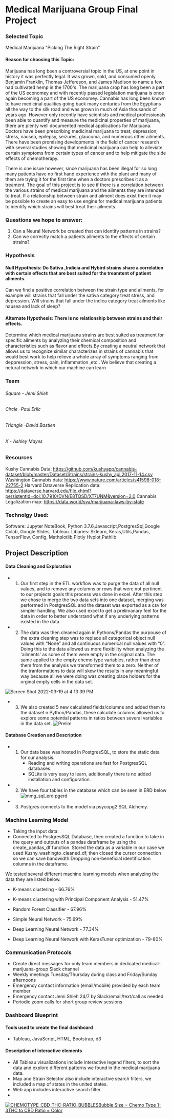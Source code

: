 # Medical Marijuana Group Final Project


### Selected Topic
Medical Marijuana "Picking The Right Strain"

#### Reason for choosing this Topic:

Marijuana has long been a controversial topic in the US, at one point in history it was perfectly legal. It was grown, sold, and consumed openly. Benjamin Franklin, Thomas Jeffereson, and James Madison to name a few had cultivated hemp in the 1700's. The marijuana crop has long been a part of the US economey and with recently passed legislation marijuana is once again becoming a part of the US economey. Cannabis has long been known to have medicinal qualities going back many centuries from the Egyptians all the way to the silk road and was grown in much of Asia thousands of years ago. However only recently have scientists and medical professionals been able to quantify and measure the medicinal properties of marijuana, there are plenty well documented medical applications for Marijuana. Doctors have been prescribing medicinal marijuana to treat, depression, stress, nausea, epilepsy, seizures, glaucoma, and numerous other ailments. There have been promising developments in the field of cancer research with several studies showing that medicinal marijuana can help to alleviate certain symptoms from certain types of cancer and to help mitigate the side effects of chemotherapy. 

There is one issue however, since marijuana has been illegal for so long many patients have no first hand experience with the plant and many of them are trying it for the first time when a doctors prescribes it as a treament. The goal of this project is to see if there is a correlation between the various strains of medical marijuana and the ailments they are intended to treat. If a relationship between strain and ailment does exist then it may be possible to create an easy to use engine for medical marijuana patients to identify which strains will best treat their ailments.  

### Questions we hope to answer:
  1. Can a Neural Network be created that can identify patterns in strains?
  2. Can we correctly match a patients ailments to the effects of certain strains?

### Hypothesis

#### Null Hypothesis: Do Sativa ,Indicia and Hybird strains share a correlation with certain effects that are best suited for the treamtent of patient aliments.

Can we find a positive correlation between the strain type and ailments, for example will strains that fall under the sativa category treat stress, and depression. Will strains that fall under the indica category treat ailments like nausea and lack of sleep?

#### Alternate Hypothesis: There is no relationship between strains and their effects.
Determine which medical marijuana strains are best suited as treatment for specific ailments by analyzing their chemical composition and characteristics such as flavor and effects.By creating a neutral network that allows us to recognize similar characterizes in strains of cannabis that would best work to help relieve a whole array of symptoms ranging from deppression, stress, pain, inflammation ,etc.. We believe that creating a netural network in which our machine can learn 

### Team
###### Square - Jemi Shieh
###### Circle -Paul Erlic
###### Triangle -David Bastien
###### X - Ashley Mayes


### Resources

Kushy Cannabis Data: https://github.com/kushyapp/cannabis-dataset/blob/master/Dataset/Strains/strains-kushy_api.2017-11-14.csv
Washington Cannabis data: https://www.nature.com/articles/s41598-018-22755-2
Harvard Dataverse Replication data: https://dataverse.harvard.edu/file.xhtml?persistentId=doi:10.7910/DVN/E8TQSD/XT7UNM&version=2.0
Cannabis Legalization map: https://data.world/sya/marijuana-laws-by-state
### Technolgy Used:

Software: Jupyter NoteBook, Python 3.7.6,Javascript,PostgresSql,Google Colab, Google Slides, Tableau.
Libaries: Sklearn, Keras,Utils,Pandas, TensorFlow, Config, Mathplotlib,Plotly Hvplot,Pathlib

## Project Description
 #### Data Cleaning and Exploration
 * 1. Our first step in the ETL workflow was to purge the data of all null values, and to remove any columns or rows that were not pertinent to our projects goals this process was done in excel. After this step we chose to merge the two data sets into one dataset, merging was performed in PostgresSQL and the dataset was exported as a csv for simpler handling. We also used excel to get a prelimanary feel for the data in order to better understand what if any underlying patterns existed in the data. 
 
 * 2. The data was then cleaned again in Pythons/Pandas the purpouse of the extra cleaning step was to replace all categorical object null values with “None” and all continuous numerical null values with “0”. Doing this to the data allowed us more flexibility when analyzing the 'ailments' as some of them were empty in the original data. The same applied to the empty chemo type variables, rather than drop them from the analysis we transformed them to a zero. Neither of the tranformations to data will skew the results in any meaningful way because all we were doing was creating place holders for the orginal empty cells in the data set. 
 
  ![Screen Shot 2022-03-19 at 4 13 39 PM](https://user-images.githubusercontent.com/59430635/159137028-67e93f0d-4add-4f2a-af70-5ab076c6a0d4.png)
 
 * 3. We also created 5 new calculated fields/columns and added them to the dataset n Python/Pandas, these calculate columns allowed us to explore some potential patterns in ratios between several variables in the data set. 
![Prelim](https://github.com/paulerlic/medical-marijuana-group/blob/Laup/Imgs/Prelim.PNG)
 
 
 #### Database Creation and Description
 * 1. Our data base was hosted in PostgresSQL, to store the static data for our analysis.
      - Reading and writing operations are fast for PostgresSQL databases.
      - SQLite is very easy to learn, additionally there is no added installation and configuration.
 * 2. We have four tables in the database which can be seen in ERD below
 ![mmg_sql_erd pgerd](https://user-images.githubusercontent.com/59430635/159135849-557fdfcf-56c9-47b1-aeb7-58404e5385a7.png)
 * 3. Postgres connects to the model via psycopg2 SQL Alchemy.
      
 

### Machine Learning Model 
- Taking the input data:
- Connected to PostgresSQL Database, then created a function to take in the query and outputs of a pandas dataframe by using the create_pandas_df function. Stored the data as a variable in our case we used Kushy_washingto_cleaned_df, then closed the cursor connection so we can save bandwidth.Dropping non-beneficial identification columns in the dataframe.

We tested several different machine learning models when analyzing the data they are listed below. 
*  K-means clustering - 66.76%

*  K-means clustering with Principal Component Analysis - 51.47%

*  Random Forest Classifier - 67.96%

*  Simple Neural Network - 75.69%

*  Deep Learning Neural Network - 77.34%

*  Deep Learning Neural Network with KerasTuner optimization - 79-80%


  

  

### Communication Protocols
* Create direct messages for only team members in dedicated medical-marijuana-group Slack channel
* Weekly meetings Tuesday/Thursday during class and Friday/Sunday afternoons 
* Emergency contact information (email/mobile) provided by each team member
* Emergency contact Jemi Shieh 24/7 by Slack/email/text/call as needed
* Periodic zoom calls for short group review sessions



### Dashboard Blueprint

#### Tools used to create the final dashboard
* Tableau, JavaScript, HTML, Bootstrap, d3
#### Description of interactive elements
* All Tableau visualizations include interactive legend filters, to sort the data and explore different patterns we found in the medical marijuana data.
* Map and Strain Selector also include interactive search filters, we included a map of states in the united states. 
* Web app includes interactive search filter.
* 
<div class='tableauPlaceholder' id='viz1647836665224' style='position: relative'><noscript><a href='#'><img alt='CHEMOTYPE_CBD_THC-RATIO_BUBBLESBubble Size = Chemo Type 1-3THC to CBD Ratio = Color ' src='https:&#47;&#47;public.tableau.com&#47;static&#47;images&#47;MM&#47;MMGP&#47;CHEMOTYPE_CBD_THC-RATIO_BUBBLES&#47;1_rss.png' style='border: none' /></a></noscript><object class='tableauViz'  style='display:none;'><param name='host_url' value='https%3A%2F%2Fpublic.tableau.com%2F' /> <param name='embed_code_version' value='3' /> <param name='site_root' value='' /><param name='name' value='MMGP&#47;CHEMOTYPE_CBD_THC-RATIO_BUBBLES' /><param name='tabs' value='no' /><param name='toolbar' value='yes' /><param name='static_image' value='https:&#47;&#47;public.tableau.com&#47;static&#47;images&#47;MM&#47;MMGP&#47;CHEMOTYPE_CBD_THC-RATIO_BUBBLES&#47;1.png' /> <param name='animate_transition' value='yes' /><param name='display_static_image' value='yes' /><param name='display_spinner' value='yes' /><param name='display_overlay' value='yes' /><param name='display_count' value='yes' /><param name='language' value='en-US' /><param name='filter' value='publish=yes' /></object></div>
